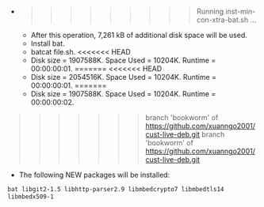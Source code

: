 * >>>>>>>>> Running inst-min-con-xtra-bat.sh ...
  * After this operation, 7,261 kB of additional disk space will be used.
  * Install bat.
  * batcat file.sh.
<<<<<<< HEAD
  * Disk size = 1907588K. Space Used = 10204K. Runtime = 00:00:00:01.
=======
<<<<<<< HEAD
  * Disk size = 2054516K. Space Used = 10204K. Runtime = 00:00:00:01.
=======
  * Disk size = 1907588K. Space Used = 10204K. Runtime = 00:00:00:02.
>>>>>>> branch 'bookworm' of https://github.com/xuanngo2001/cust-live-deb.git
>>>>>>> branch 'bookworm' of https://github.com/xuanngo2001/cust-live-deb.git
  * The following NEW packages will be installed:
  ```bash
bat libgit2-1.5 libhttp-parser2.9 libmbedcrypto7 libmbedtls14
libmbedx509-1
  ```
